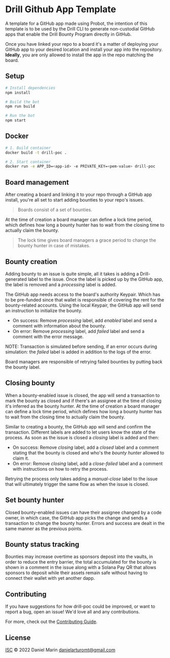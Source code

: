 # Drill Github App Template

A template for a GitHub app made using Probot, the intention of this template is to be used by the Drill CLI to generate non-custodial GitHub apps that enable the Drill Bounty Program directly in GitHub.

Once you have linked your repo to a board it's a matter of deploying your GitHub app to your desired location and install your app into the repository. **Ideally**, you are only allowed to install the app in the repo matching the board.

## Setup

```sh
# Install dependencies
npm install

# Build the bot
npm run build

# Run the bot
npm start
```

## Docker

```sh
# 1. Build container
docker build -t drill-poc .

# 2. Start container
docker run -e APP_ID=<app-id> -e PRIVATE_KEY=<pem-value> drill-poc
```

## Board management

After creating a board and linking it to your repo through a GitHub app install, you're all set to start adding bounties to your repo's issues.

> Boards consist of a set of bounties.

At the time of creation a board manager can define a lock time period, which defines how long a bounty hunter has to wait from the closing time to actually claim the bounty.

> The lock time gives board managers a grace period to change the bounty hunter in case of mistakes.

## Bounty creation

Adding bounty to an issue is quite simple, all it takes is adding a Drill-generated label to the issue. Once the label is picked up by the GitHub app, the label is removed and a _processing_ label is added.

The GitHub app needs access to the board's authority Keypair. Which has to be pre-funded since that wallet is responsible of covering the rent for the bounty-related accounts. Using the local Keypair, the GitHub app will send an instruction to initialize the bounty.

- On success: Remove _processing_ label, add _enabled_ label and send a comment with information about the bounty.
- On error: Remove _processing_ label, add _failed_ label and send a comment with the error message.

NOTE: Transaction is simulated before sending, if an error occurs during simulation: the _failed_ label is added in addition to the logs of the error.

Board managers are responsible of retrying failed bounties by putting back the bounty label.

## Closing bounty

When a bounty-enabled issue is closed, the app will send a transaction to mark the bounty as closed and if there's an assignee at the time of closing it's inferred as the bounty hunter. At the time of creation a board manager can define a lock time period, which defines how long a bounty hunter has to wait from the closing time to actually claim the bounty.

Similar to creating a bounty, the GitHub app will send and confirm the transaction. Different labels are added to let users know the state of the process. As soon as the issue is closed a _closing_ label is added and then:

- On success: Remove _closing_ label, add a _closed_ label and a comment stating that the bounty is closed and who's the _bounty hunter_ allowed to claim it.
- On error: Remove _closing_ label, add a _close-failed_ label and a comment with instructions on how to retry the process.

Retrying the process only takes adding a _manual-close_ label to the issue that will ultimately trigger the same flow as when the issue is closed.

## Set bounty hunter

Closed bounty-enabled issues can have their assignee changed by a code owner, in which case, the GitHub app picks the change and sends a transaction to change the bounty hunter. Errors and success are dealt in the same manner as the previous points.

## Bounty status tracking

Bounties may increase overtime as sponsors deposit into the vaults, in order to reduce the entry barrier, the total accumulated for the bounty is shown in a comment in the issue along with a Solana Pay QR that allows sponsors to deposit while their assets remain safe without having to connect their wallet with yet another dapp.

## Contributing

If you have suggestions for how drill-poc could be improved, or want to report a bug, open an issue! We'd love all and any contributions.

For more, check out the [Contributing Guide](CONTRIBUTING.md).

## License

[ISC](LICENSE) © 2022 Daniel Marin <danielarturomt@gmail.com>
